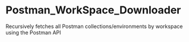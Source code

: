 # Postman_WorkSpace_Downloader
Recursively fetches all Postman collections/environments by workspace using the Postman API
